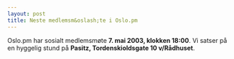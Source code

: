```yaml
---
layout: post
title: Neste medlemsm&oslash;te i Oslo.pm
---
```

<p>Oslo.pm har sosialt medlemsmøte <strong>7. mai 2003, klokken
18:00</strong>. Vi satser på en hyggelig stund på <strong>Pasitz,
Tordenskioldsgate 10 v/Rådhuset</strong>.</p>

